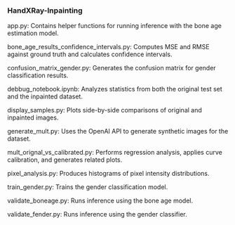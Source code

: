 ### HandXRay-Inpainting

app.py: Contains helper functions for running inference with the bone age estimation model.

bone_age_results_confidence_intervals.py: Computes MSE and RMSE against ground truth and calculates confidence intervals.

confusion_matrix_gender.py: Generates the confusion matrix for gender classification results.

debbug_notebook.ipynb: Analyzes statistics from both the original test set and the inpainted dataset.

display_samples.py: Plots side-by-side comparisons of original and inpainted images.

generate_mult.py: Uses the OpenAI API to generate synthetic images for the dataset.

mult_orignal_vs_calibrated.py: Performs regression analysis, applies curve calibration, and generates related plots.

pixel_analysis.py: Produces histograms of pixel intensity distributions.

train_gender.py: Trains the gender classification model.

validate_boneage.py: Runs inference using the bone age model.

validate_fender.py: Runs inference using the gender classifier.
